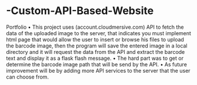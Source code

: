 # -Custom-API-Based-Website
Portfolio
    • This project uses (account.cloudmersive.com) API to fetch the data of the uploaded image to the server, that indicates you must implement html page that would allow the user to insert or browse his files to upload the barcode image, then the program will save the entered image in a local directory and it will request the data from the API and extract the barcode text and display it as a flask flash message.
    • The hard part was to get or determine the barcode image path that will be send by the API.
    • As future improvement will be by adding more API services to the server that the user can choose from.
